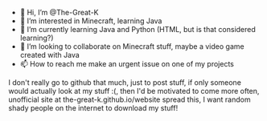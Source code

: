 - 👋 Hi, I’m @The-Great-K
- 👀 I’m interested in Minecraft, learning Java
- 🌱 I’m currently learning Java and Python (HTML, but is that considered learning?)
- 💞️ I’m looking to collaborate on Minecraft stuff, maybe a video game created with Java
- 📫 How to reach me make an urgent issue on one of my projects

I don't really go to github that much, just to post stuff, if only someone would actually look at my stuff :(, then I'd be motivated to come more often, unofficial site at the-great-k.github.io/website spread this, I want random shady people on the internet to download my stuff!

<!---
The-Great-K/The-Great-K is a ✨ special ✨ repository because its `README.md` (this file) appears on your GitHub profile.
You can click the Preview link to take a look at your changes.
--->
